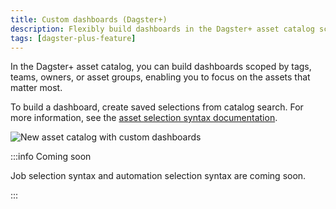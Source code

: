 ```yaml
---
title: Custom dashboards (Dagster+)
description: Flexibly build dashboards in the Dagster+ asset catalog scoped by tags, teams, owners, or asset groups in order to enable everyone on your team to focus on the assets that matter most to them.
tags: [dagster-plus-feature]
---
```


In the Dagster+ asset catalog, you can build dashboards scoped by tags, teams, owners, or asset groups, enabling you to focus on the assets that matter most.

To build a dashboard, create saved selections from catalog search. For more information, see the [asset selection syntax documentation](/guides/build/assets/asset-selection-syntax/reference).

![New asset catalog with custom dashboards](/images/guides/observe/new-catalog-dashboards.png)

:::info Coming soon

Job selection syntax and automation selection syntax are coming soon.

:::
